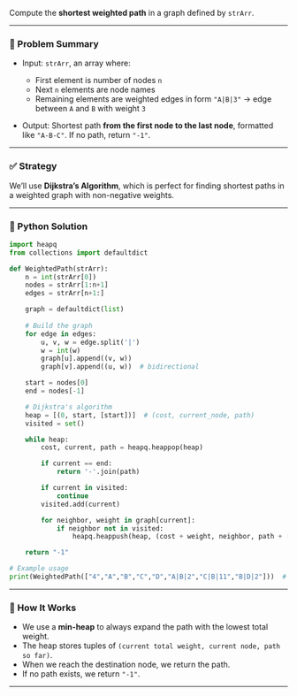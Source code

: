 Compute the **shortest weighted path** in a graph defined by `strArr`.

---

### 🧠 Problem Summary

* Input: `strArr`, an array where:

  * First element is number of nodes `n`
  * Next `n` elements are node names
  * Remaining elements are weighted edges in form `"A|B|3"` → edge between `A` and `B` with weight `3`

* Output: Shortest path **from the first node to the last node**, formatted like `"A-B-C"`. If no path, return `"-1"`.

---

### ✅ Strategy

We’ll use **Dijkstra’s Algorithm**, which is perfect for finding shortest paths in a weighted graph with non-negative weights.

---

### 🐍 Python Solution

```python
import heapq
from collections import defaultdict

def WeightedPath(strArr):
    n = int(strArr[0])
    nodes = strArr[1:n+1]
    edges = strArr[n+1:]

    graph = defaultdict(list)
    
    # Build the graph
    for edge in edges:
        u, v, w = edge.split('|')
        w = int(w)
        graph[u].append((v, w))
        graph[v].append((u, w))  # bidirectional

    start = nodes[0]
    end = nodes[-1]

    # Dijkstra's algorithm
    heap = [(0, start, [start])]  # (cost, current_node, path)
    visited = set()

    while heap:
        cost, current, path = heapq.heappop(heap)

        if current == end:
            return '-'.join(path)

        if current in visited:
            continue
        visited.add(current)

        for neighbor, weight in graph[current]:
            if neighbor not in visited:
                heapq.heappush(heap, (cost + weight, neighbor, path + [neighbor]))

    return "-1"

# Example usage
print(WeightedPath(["4","A","B","C","D","A|B|2","C|B|11","B|D|2"]))  # Output: A-B-D
```

---

### 🚀 How It Works

* We use a **min-heap** to always expand the path with the lowest total weight.
* The heap stores tuples of `(current total weight, current node, path so far)`.
* When we reach the destination node, we return the path.
* If no path exists, we return `"-1"`.

---


